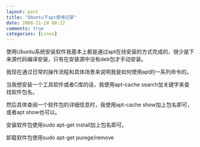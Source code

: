```yaml
---
layout: post
title: "Ubuntu下apt使用记录"
date: 2008-11-28 08:22
comments: true
categories: [Linux]
---
```


使用Ubuntu系统安装软件我基本上都是通过apt在线安装的方式完成的，很少是下来源代码编译安装，只有在安装源中没有deb包才手动安装。

我现在通过日常的操作流程和具体场景来说明我是如何使用apt的一系列命令的。

当我想安装一个工具软件或者C库的话，我使用apt-cache search加关键字来查找软件包名。

然后具体查阅一个软件包的详细信息时，我使用apt-cache show加上包名即可，或者apt show也可以。

安装软件包使用sudo apt-get install加上包名即可。

卸载软件包使用sudo apt-get purege/remove

    
